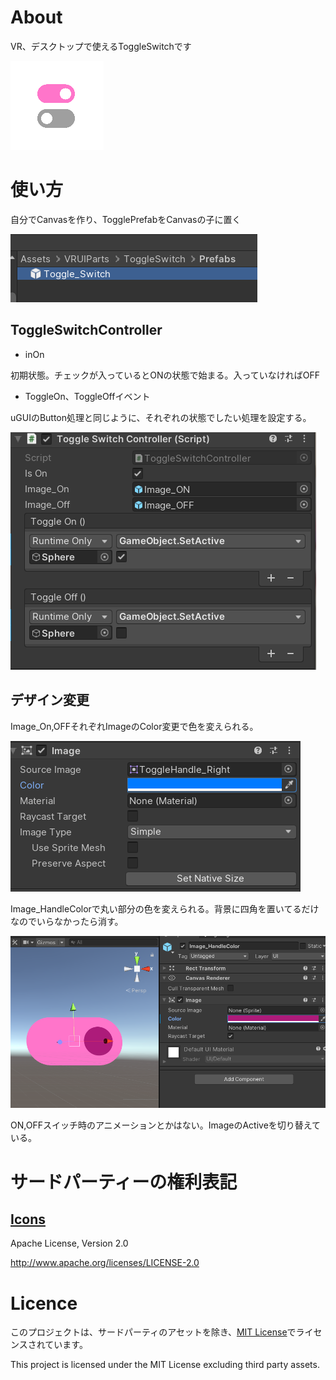 # About

VR、デスクトップで使えるToggleSwitchです

![](Images/SwitchToggle.png)

# 使い方

自分でCanvasを作り、TogglePrefabをCanvasの子に置く

![](Images/TogglePrefab.png)

## ToggleSwitchController

* inOn

初期状態。チェックが入っているとONの状態で始まる。入っていなければOFF

* ToggleOn、ToggleOffイベント

uGUIのButton処理と同じように、それぞれの状態でしたい処理を設定する。

![](Images/ToggleEvent.png)

## デザイン変更

Image_On,OFFそれぞれImageのColor変更で色を変えられる。

![](Images/ToggleImage.png)

Image_HandleColorで丸い部分の色を変えられる。背景に四角を置いてるだけなのでいらなかったら消す。

![](Images/handleColor.png)

ON,OFFスイッチ時のアニメーションとかはない。ImageのActiveを切り替えている。

# サードパーティーの権利表記

## [Icons](https://material.io/resources/icons/?style=baseline)
Apache License, Version 2.0

http://www.apache.org/licenses/LICENSE-2.0

# Licence

このプロジェクトは、サードパーティのアセットを除き、[MIT License](LICENSE.md)でライセンスされています。

This project is licensed under the MIT License excluding third party assets.
